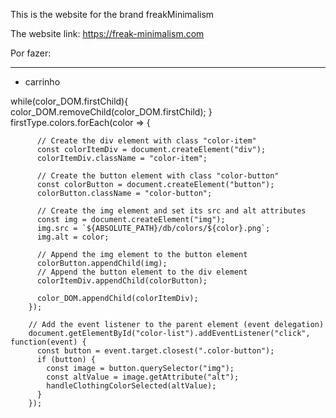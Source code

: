 This is the website for the brand freakMinimalism

The website link: https://freak-minimalism.com







Por fazer:

------------------------------------------

- carrinho


while(color_DOM.firstChild){
          color_DOM.removeChild(color_DOM.firstChild);
        }
        firstType.colors.forEach(color => {
          
          // Create the div element with class "color-item"
          const colorItemDiv = document.createElement("div");
          colorItemDiv.className = "color-item";

          // Create the button element with class "color-button"
          const colorButton = document.createElement("button");
          colorButton.className = "color-button";

          // Create the img element and set its src and alt attributes
          const img = document.createElement("img");
          img.src = `${ABSOLUTE_PATH}/db/colors/${color}.png`;
          img.alt = color;

          // Append the img element to the button element
          colorButton.appendChild(img);
          // Append the button element to the div element
          colorItemDiv.appendChild(colorButton);
          
          color_DOM.appendChild(colorItemDiv);
        });

        // Add the event listener to the parent element (event delegation)
        document.getElementById("color-list").addEventListener("click", function(event) {
          const button = event.target.closest(".color-button");
          if (button) {
            const image = button.querySelector("img");
            const altValue = image.getAttribute("alt");
            handleClothingColorSelected(altValue);
          }
        });